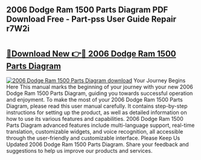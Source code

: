 ## 2006 Dodge Ram 1500 Parts Diagram PDF Download Free - Part-pss User Guide Repair r7W2i

# <h2><a href="http://dfo19k.blite.top/?on=2006+Dodge+Ram+1500+Parts+Diagram">🔗Download New 👉🔴 2006 Dodge Ram 1500 Parts Diagram</a></h2>

[![2006 Dodge Ram 1500 Parts Diagram download](https://i.imgur.com/lujVjoI.png)](http://dfo19k.blite.top/?on=2006+Dodge+Ram+1500+Parts+Diagram)
Your Journey Begins Here This manual marks the beginning of your journey with your new 2006 Dodge Ram 1500 Parts Diagram, guiding you towards successful operation and enjoyment. To make the most of your 2006 Dodge Ram 1500 Parts Diagram, please read this user manual carefully. It contains step-by-step instructions for setting up the product, as well as detailed information on how to use its various features and capabilities. 2006 Dodge Ram 1500 Parts Diagram advanced features include multi-language support, real-time translation, customizable widgets, and voice recognition, all accessible through the user-friendly and customizable interface. Please Keep Us Updated 2006 Dodge Ram 1500 Parts Diagram. Share your feedback and suggestions to help us improve our products and services.
